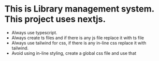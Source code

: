 # This is Library management system. This project uses nextjs.

* Always use typescript.
* Always create ts files and if there is any js file replace it with ts file
* Always use tailwind for css, if there is any in-line css replace it with tailwind.
* Avoid using in-line styling, create a global css file and use that